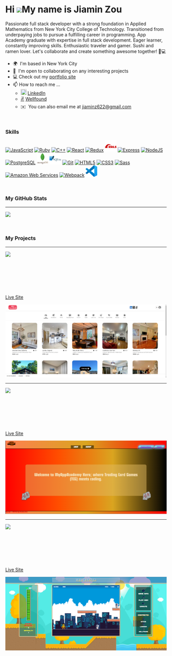 Hi ![](https://user-images.githubusercontent.com/18350557/176309783-0785949b-9127-417c-8b55-ab5a4333674e.gif)My name is Jiamin Zou
==================================================================================================================================

Passionate full stack developer with a strong foundation in Applied Mathematics from New York City College of Technology. Transitioned from underpaying jobs to pursue a fulfilling career in programming. App Academy graduate with expertise in full stack development. Eager learner, constantly improving skills. Enthusiastic traveler and gamer. Sushi and ramen lover. Let's collaborate and create something awesome together! 🚀💻

* 🌍  I'm based in New York City
* 🤝  I'm open to collaborating on any interesting projects
* 💻 Check out my [portfolio site](https://jiamin-zou.github.io/)
* 📫 How to reach me ...
    * <a href="https://www.linkedin.com/in/jiaminzou95/" target="_blank" rel="noreferrer"><img src="https://raw.githubusercontent.com/danielcranney/readme-generator/main/public/icons/socials/linkedin.svg" width="18" height="18" /></a> [LinkedIn](https://www.linkedin.com/in/jiaminzou95/)
    * <a href="https://wellfound.com/u/jiamin-zou-1" target="_blank" rel="noreferrer">✌️</a> [Wellfound](https://wellfound.com/u/jiamin-zou-1)
    * ✉️  You can also email me at [jiaminz622@gmail.com](mailto:jiaminz622@gmail.com)
      
<br />

### Skills


<p align="left">
<a href="https://developer.mozilla.org/en-US/docs/Web/JavaScript" target="_blank" rel="noreferrer"><img src="https://raw.githubusercontent.com/danielcranney/readme-generator/main/public/icons/skills/javascript-colored.svg" width="36" height="36" alt="JavaScript" /></a>
<a href="https://www.ruby-lang.org/en/" target="_blank" rel="noreferrer"><img src="https://raw.githubusercontent.com/danielcranney/readme-generator/main/public/icons/skills/ruby-colored.svg" width="36" height="36" alt="Ruby" /></a>
<a href="https://docs.microsoft.com/en-us/cpp/?view=msvc-170" target="_blank" rel="noreferrer"><img src="https://raw.githubusercontent.com/danielcranney/readme-generator/main/public/icons/skills/cplusplus-colored.svg" width="36" height="36" alt="C++" /></a>
<a href="https://reactjs.org/" target="_blank" rel="noreferrer"><img src="https://raw.githubusercontent.com/danielcranney/readme-generator/main/public/icons/skills/react-colored.svg" width="36" height="36" alt="React" /></a>
<a href="https://redux.js.org/" target="_blank" rel="noreferrer"><img src="https://raw.githubusercontent.com/danielcranney/readme-generator/main/public/icons/skills/redux-colored.svg" width="36" height="36" alt="Redux" /></a>
<a href="https://rubyonrails.org/" target="_blank" rel="noreferrer"><img src="https://raw.githubusercontent.com/devicons/devicon/1119b9f84c0290e0f0b38982099a2bd027a48bf1/icons/rails/rails-plain-wordmark.svg" width="36" height="36" alt="Rails" /></a>
<a href="https://expressjs.com/" target="_blank" rel="noreferrer"><img src="https://raw.githubusercontent.com/danielcranney/readme-generator/main/public/icons/skills/express-colored.svg" width="36" height="36" alt="Express" /></a>
<a href="https://nodejs.org/en/" target="_blank" rel="noreferrer"><img src="https://raw.githubusercontent.com/danielcranney/readme-generator/main/public/icons/skills/nodejs-colored.svg" width="36" height="36" alt="NodeJS" /></a>
<a href="https://www.postgresql.org/" target="_blank" rel="noreferrer"><img src="https://raw.githubusercontent.com/danielcranney/readme-generator/main/public/icons/skills/postgresql-colored.svg" width="36" height="36" alt="PostgreSQL" /></a>
<a href="https://www.mongodb.com/" target="_blank" rel="noreferrer"><img src="https://raw.githubusercontent.com/devicons/devicon/1119b9f84c0290e0f0b38982099a2bd027a48bf1/icons/mongodb/mongodb-original-wordmark.svg" width="36" height="36" alt="MongoDB" /></a>
<a href="https://www.sqlite.org/index.html" target="_blank" rel="noreferrer"><img src="https://raw.githubusercontent.com/devicons/devicon/1119b9f84c0290e0f0b38982099a2bd027a48bf1/icons/sqlite/sqlite-original-wordmark.svg" width="36" height="36" alt="SQLite" /></a>
<a href="https://git-scm.com/" target="_blank" rel="noreferrer"><img src="https://raw.githubusercontent.com/danielcranney/readme-generator/main/public/icons/skills/git-colored.svg" width="36" height="36" alt="Git" /></a>
<a href="https://developer.mozilla.org/en-US/docs/Glossary/HTML5" target="_blank" rel="noreferrer"><img src="https://raw.githubusercontent.com/danielcranney/readme-generator/main/public/icons/skills/html5-colored.svg" width="36" height="36" alt="HTML5" /></a>
<a href="https://www.w3.org/TR/CSS/#css" target="_blank" rel="noreferrer"><img src="https://raw.githubusercontent.com/danielcranney/readme-generator/main/public/icons/skills/css3-colored.svg" width="36" height="36" alt="CSS3" /></a>
<a href="https://sass-lang.com/" target="_blank" rel="noreferrer"><img src="https://raw.githubusercontent.com/danielcranney/readme-generator/main/public/icons/skills/sass-colored.svg" width="36" height="36" alt="Sass" /></a>
<a href="https://aws.amazon.com" target="_blank" rel="noreferrer"><img src="https://raw.githubusercontent.com/danielcranney/readme-generator/main/public/icons/skills/aws-colored.svg" width="36" height="36" alt="Amazon Web Services" /></a>
<a href="https://webpack.js.org/" target="_blank" rel="noreferrer"><img src="https://raw.githubusercontent.com/danielcranney/readme-generator/main/public/icons/skills/webpack-colored.svg" width="36" height="36" alt="Webpack" /></a>
<a href="https://www.linux.org" target="_blank" rel="noreferrer"><img src="https://raw.githubusercontent.com/devicons/devicon/1119b9f84c0290e0f0b38982099a2bd027a48bf1/icons/vscode/vscode-original.svg" width="36" height="36" alt="VS Code" /></a>
</p>

<br />

### My GitHub Stats
---

<!-- <a href="http://www.github.com/Jiamin-Zou"><img src="https://github-readme-stats.vercel.app/api?username=Jiamin-Zou&show_icons=true&hide=&count_private=true&title_color=84cc16&text_color=14b8a6&icon_color=84cc16&bg_color=0f172a&hide_border=true&show_icons=true" alt="Jiamin-Zou's GitHub stats" /></a> -->

<a href="http://www.github.com/Jiamin-Zou"><img src="https://github-readme-streak-stats.herokuapp.com/?user=Jiamin-Zou&stroke=14b8a6&background=0f172a&ring=84cc16&fire=84cc16&currStreakNum=14b8a6&currStreakLabel=84cc16&sideNums=14b8a6&sideLabels=14b8a6&dates=14b8a6&hide_border=true" /></a>

<br />

### My Projects
---
<div width="100%" align="center"><a href="https://github.com/Jiamin-Zou/NextBnB" align="left"><img align="left" width="45%" src="https://github-readme-stats.vercel.app/api/pin/?username=Jiamin-Zou&repo=NextBnB&title_color=84cc16&text_color=14b8a6&icon_color=84cc16&bg_color=0f172a&hide_border=true&locale=en" /></a></div>
<br /><br /><br /><br /><br /><br /><br />

[Live Site](https://nextbnb.onrender.com/)

![NextBnB](./images/nextbnb-screenshot.png)

---
<div width="100%" align="center"><a href="https://github.com/kcho760/My-App-Academy-Heroes" align="left"><img align="left" width="45%" src="https://github-readme-stats.vercel.app/api/pin/?username=kcho760&repo=My-App-Academy-Heroes&title_color=84cc16&text_color=14b8a6&icon_color=84cc16&bg_color=0f172a&hide_border=true&locale=en" /></a></div>
<br /><br /><br /><br /><br /><br /><br />

[Live Site](https://my-app-academy-heroes-zer2.onrender.com/)

![My App Academy Heroes](./images/my-app-academy-heroes-screenshot.png)

---
<div width="100%" align="center"><a href="https://github.com/Jiamin-Zou/web-buster" align="left"><img align="left" width="45%" src="https://github-readme-stats.vercel.app/api/pin/?username=Jiamin-Zou&repo=web-buster&title_color=84cc16&text_color=14b8a6&icon_color=84cc16&bg_color=0f172a&hide_border=true&locale=en" /></a></div>
<br /><br /><br /><br /><br /><br /><br />

[Live Site](https://jiamin-zou.github.io/web-buster/)

![Web Buster](./images/web-buster-screenshot.png)
